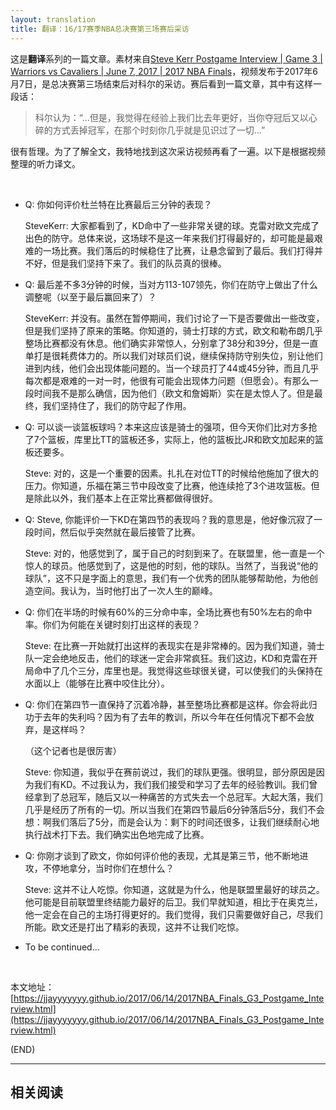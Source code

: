 ```yaml
---
layout: translation
title: 翻译：16/17赛季NBA总决赛第三场赛后采访
---
```



这是**翻译**系列的一篇文章。素材来自[Steve Kerr Postgame Interview \| Game 3 \| Warriors vs Cavaliers \| June 7, 2017 \| 2017 NBA Finals](https://www.youtube.com/watch?v=crtN_2IXEZU)，视频发布于2017年6月7日，是总决赛第三场结束后对科尔的采访。赛后看到一篇文章，其中有这样一段话：

>	科尔认为：“...但是，我觉得在经验上我们比去年更好，当你夺冠后又以心碎的方式丢掉冠军，在那个时刻你几乎就是见识过了一切...”

很有哲理。为了了解全文，我特地找到这次采访视频再看了一遍。以下是根据视频整理的听力译文。

<br/>

*	Q: 你如何评价杜兰特在比赛最后三分钟的表现？

	SteveKerr: 大家都看到了，KD命中了一些非常关键的球。克雷对欧文完成了出色的防守。总体来说，这场球不是这一年来我们打得最好的，却可能是最艰难的一场比赛。我们落后的时候稳住了比赛，让悬念留到了最后。我们打得并不好，但是我们坚持下来了。我们的队员真的很棒。

*	Q: 最后差不多3分钟的时候，当对方113-107领先，你们在防守上做出了什么调整呢（以至于最后赢回来了）？

	SteveKerr: 并没有。虽然在暂停期间，我们讨论了一下是否要做出一些改变，但是我们坚持了原来的策略。你知道的，骑士打球的方式，欧文和勒布朗几乎整场比赛都没有休息。他们确实非常惊人，分别拿了38分和39分，但是一直单打是很耗费体力的。所以我们对球员们说，继续保持防守别失位，别让他们进到内线，他们会出现体能问题的。当一个球员打了44或45分钟，而且几乎每次都是艰难的一对一时，他很有可能会出现体力问题（但愿会）。有那么一段时间我不是那么确信，因为他们（欧文和詹姆斯）实在是太惊人了。但是最终，我们坚持住了，我们的防守起了作用。

*	Q: 可以谈一谈篮板球吗？本来这应该是骑士的强项，但今天你们比对方多抢了7个篮板，库里比TT的篮板还多，实际上，他的篮板比JR和欧文加起来的篮板还要多。

	Steve: 对的，这是一个重要的因素。扎扎在对位TT的时候给他施加了很大的压力。你知道，乐福在第三节中段改变了比赛，他连续抢了3个进攻篮板。但是除此以外，我们基本上在正常比赛都做得很好。

*	Q: Steve, 你能评价一下KD在第四节的表现吗？我的意思是，他好像沉寂了一段时间，然后似乎突然就在最后接管了比赛。

	Steve: 对的，他感觉到了，属于自己的时刻到来了。在联盟里，他一直是一个惊人的球员。他感觉到了，这是他的时刻，他的球队。当然了，当我说“他的球队”，这不只是字面上的意思，我们有一个优秀的团队能够帮助他，为他创造空间。我认为，当时他打出了一次人生的巅峰。

*	Q: 你们在半场的时候有60%的三分命中率，全场比赛也有50%左右的命中率。你们为何能在关键时刻打出这样的表现？

	Steve: 在比赛一开始就打出这样的表现实在是非常棒的。因为我们知道，骑士队一定会绝地反击，他们的球迷一定会非常疯狂。我们这边，KD和克雷在开局命中了几个三分，库里也是。我觉得这些球很关键，可以使我们的头保持在水面以上（能够在比赛中咬住比分）。

*	Q: 你们在第四节一直保持了沉着冷静，甚至整场比赛都是这样。你会将此归功于去年的失利吗？因为有了去年的教训，所以今年在任何情况下都不会放弃，是这样吗？

	（这个记者也是很厉害）

	Steve: 你知道，我似乎在赛前说过，我们的球队更强。很明显，部分原因是因为我们有KD。不过我认为，我们我们接受和学习了去年的经验教训。我们曾经拿到了总冠军，随后又以一种痛苦的方式失去一个总冠军。大起大落，我们几乎是经历了所有的一切。所以当我们在第四节最后6分钟落后5分，我们不会想：啊我们落后了5分，而是会认为：剩下的时间还很多，让我们继续耐心地执行战术打下去。我们确实出色地完成了比赛。

*	Q: 你刚才谈到了欧文，你如何评价他的表现，尤其是第三节，他不断地进攻，不停地拿分，当时你们在想什么？

	Steve: 这并不让人吃惊。你知道，这就是为什么，他是联盟里最好的球员之。他可能是目前联盟里终结能力最好的后卫。我们早就知道，相比于在奥克兰，他一定会在自己的主场打得更好的。我们觉得，我们只需要做好自己，尽我们所能。欧文还是打出了精彩的表现，这并不让我们吃惊。

*	To be continued...

<br/>

本文地址：[https://jjayyyyyyy.github.io/2017/06/14/2017NBA_Finals_G3_Postgame_Interview.html](https://jjayyyyyyy.github.io/2017/06/14/2017NBA_Finals_G3_Postgame_Interview.html)

(END)

---

##  相关阅读
